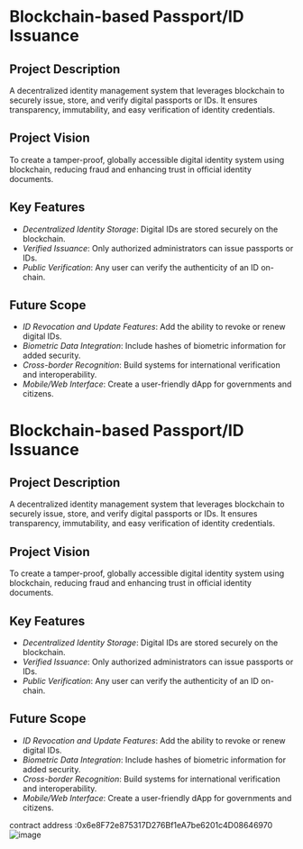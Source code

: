 # Blockchain-based Passport/ID Issuance

## Project Description
A decentralized identity management system that leverages blockchain to securely issue, store, and verify digital passports or IDs. It ensures transparency, immutability, and easy verification of identity credentials.

## Project Vision
To create a tamper-proof, globally accessible digital identity system using blockchain, reducing fraud and enhancing trust in official identity documents.

## Key Features
- *Decentralized Identity Storage*: Digital IDs are stored securely on the blockchain.
- *Verified Issuance*: Only authorized administrators can issue passports or IDs.
- *Public Verification*: Any user can verify the authenticity of an ID on-chain.

## Future Scope
- *ID Revocation
 and Update Features*: Add the ability to revoke or renew digital IDs.
- *Biometric Data Integration*: Include hashes of biometric information for added security.
- *Cross-border Recognition*: Build systems for international verification and interoperability.
- *Mobile/Web Interface*: Create a user-friendly dApp for governments and citizens.
# Blockchain-based Passport/ID Issuance

## Project Description
A decentralized identity management system that leverages blockchain to securely issue, store, and verify digital passports or IDs. It ensures transparency, immutability, and easy verification of identity credentials.

## Project Vision
To create a tamper-proof, globally accessible digital identity system using blockchain, reducing fraud and enhancing trust in official identity documents.

## Key Features
- *Decentralized Identity Storage*: Digital IDs are stored securely on the blockchain.
- *Verified Issuance*: Only authorized administrators can issue passports or IDs.
- *Public Verification*: Any user can verify the authenticity of an ID on-chain.

## Future Scope
- *ID Revocation and Update Features*: Add the ability to revoke or renew digital IDs.
- *Biometric Data Integration*: Include hashes of biometric information for added security.
- *Cross-border Recognition*: Build systems for international verification and interoperability.
- *Mobile/Web Interface*: Create a user-friendly dApp for governments and citizens.

contract address :0x6e8F72e875317D276Bf1eA7be6201c4D08646970
![image](https://github.com/user-attachments/assets/728f6a95-c7b3-4ecf-943d-f1ca5d93e6ba)


